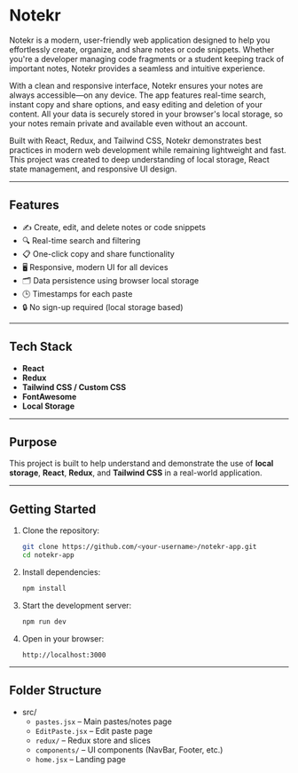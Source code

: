 # Notekr

Notekr is a modern, user-friendly web application designed to help you effortlessly create, organize, and share notes or code snippets. Whether you're a developer managing code fragments or a student keeping track of important notes, Notekr provides a seamless and intuitive experience. 

With a clean and responsive interface, Notekr ensures your notes are always accessible—on any device. The app features real-time search, instant copy and share options, and easy editing and deletion of your content. All your data is securely stored in your browser's local storage, so your notes remain private and available even without an account.

Built with React, Redux, and Tailwind CSS, Notekr demonstrates best practices in modern web development while remaining lightweight and fast. This project was created to deep understanding of local storage, React state management, and responsive UI design.

---

## Features

- ✍️ Create, edit, and delete notes or code snippets
- 🔍 Real-time search and filtering
- 📋 One-click copy and share functionality
- 🖥️ Responsive, modern UI for all devices
- 🗂️ Data persistence using browser local storage
- 🕒 Timestamps for each paste
- 🔒 No sign-up required (local storage based)

---

## Tech Stack

- **React**
- **Redux**
- **Tailwind CSS / Custom CSS**
- **FontAwesome**
- **Local Storage**

---

## Purpose

This project is built to help understand and demonstrate the use of **local storage**, **React**, **Redux**, and **Tailwind CSS** in a real-world application.

---

## Getting Started

1. Clone the repository:
   ```sh
   git clone https://github.com/<your-username>/notekr-app.git
   cd notekr-app
   ```

2. Install dependencies:
   ```sh
   npm install
   ```

3. Start the development server:
   ```sh
   npm run dev
   ```

4. Open in your browser:
   ```
   http://localhost:3000
   ```

---



## Folder Structure

- src/
  - `pastes.jsx` – Main pastes/notes page
  - `EditPaste.jsx` – Edit paste page
  - `redux/` – Redux store and slices
  - `components/` – UI components (NavBar, Footer, etc.)
  - `home.jsx` – Landing page


